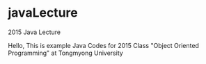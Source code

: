 # javaLecture
2015 Java Lecture

Hello, This is example Java Codes for 2015 Class "Object Oriented Programming" at Tongmyong University
